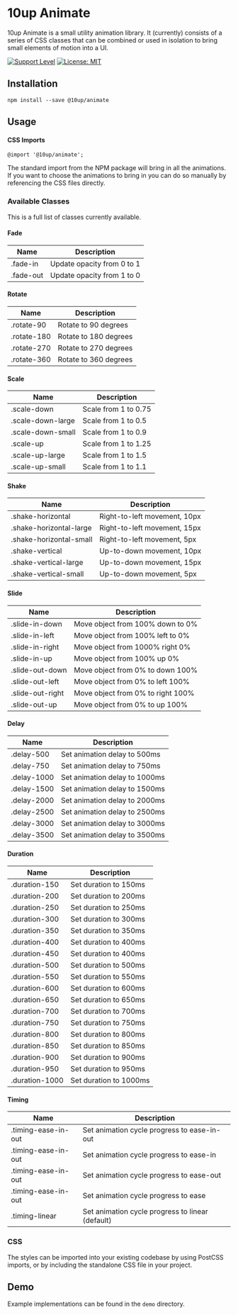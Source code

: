 # 10up Animate

10up Animate is a small utility animation library. It (currently) consists of a
series of CSS classes that can be combined or used in isolation to bring small
elements of motion into a UI.

[![Support Level](https://img.shields.io/badge/support-active-green.svg)](#support-level) [![License: MIT](https://img.shields.io/badge/License-MIT-yellow.svg)](https://opensource.org/licenses/MIT)

## Installation

`npm install --save @10up/animate`

## Usage

#### CSS Imports

`@import '@10up/animate';`

The standard import from the NPM package will bring in all the animations. If
you want to choose the animations to bring in you can do so manually by
referencing the CSS files directly.

### Available Classes

This is a full list of classes currently available.

#### Fade

| Name |  Description |
|--|--|
| .fade-in | Update opacity from 0 to 1 |
| .fade-out | Update opacity from 1 to 0 |

#### Rotate

| Name |  Description |
|--|--|
| .rotate-90 | Rotate to 90 degrees |
| .rotate-180 | Rotate to 180 degrees |
| .rotate-270 | Rotate to 270 degrees |
| .rotate-360 | Rotate to 360 degrees |

#### Scale
| Name |  Description |
|--|--|
| .scale-down | Scale from 1 to 0.75 |
| .scale-down-large | Scale from 1 to 0.5 |
| .scale-down-small | Scale from 1 to 0.9 |
| .scale-up | Scale from 1 to 1.25 |
| .scale-up-large | Scale from 1 to 1.5 |
| .scale-up-small | Scale from 1 to 1.1 |

#### Shake
| Name |  Description |
|--|--|
| .shake-horizontal | Right-to-left movement, 10px |
| .shake-horizontal-large | Right-to-left movement, 15px |
| .shake-horizontal-small | Right-to-left movement, 5px |
| .shake-vertical | Up-to-down movement, 10px |
| .shake-vertical-large | Up-to-down movement, 15px |
| .shake-vertical-small | Up-to-down movement, 5px |

#### Slide
| Name |  Description |
|--|--|
| .slide-in-down | Move object from 100% down to 0% |
| .slide-in-left | Move object from 100% left to 0%  |
| .slide-in-right | Move object from 1000% right 0%  |
| .slide-in-up | Move object from 100% up 0% |
| .slide-out-down | Move object from 0% to down 100% |
| .slide-out-left | Move object from 0% to left 100% |
| .slide-out-right | Move object from 0% to right 100% |
| .slide-out-up | Move object from 0% to up 100% |

#### Delay
| Name |  Description |
|--|--|
| .delay-500 | Set animation delay to 500ms |
| .delay-750 | Set animation delay to 750ms |
| .delay-1000 | Set animation delay to 1000ms |
| .delay-1500 | Set animation delay to 1500ms |
| .delay-2000 | Set animation delay to 2000ms |
| .delay-2500 | Set animation delay to 2500ms |
| .delay-3000 | Set animation delay to 3000ms |
| .delay-3500 | Set animation delay to 3500ms |

#### Duration
| Name |  Description |
|--|--|
| .duration-150 | Set duration to 150ms |
| .duration-200 | Set duration to 200ms |
| .duration-250 | Set duration to 250ms |
| .duration-300 | Set duration to 300ms |
| .duration-350 | Set duration to 350ms |
| .duration-400 | Set duration to 400ms |
| .duration-450 | Set duration to 400ms |
| .duration-500 | Set duration to 500ms |
| .duration-550 | Set duration to 550ms |
| .duration-600 | Set duration to 600ms |
| .duration-650 | Set duration to 650ms |
| .duration-700 | Set duration to 700ms |
| .duration-750 | Set duration to 750ms |
| .duration-800 | Set duration to 800ms |
| .duration-850 | Set duration to 850ms |
| .duration-900 | Set duration to 900ms |
| .duration-950 | Set duration to 950ms |
| .duration-1000 | Set duration to 1000ms |

#### Timing
| Name |  Description |
|--|--|
| .timing-ease-in-out | Set animation cycle progress to ease-in-out |
| .timing-ease-in-out | Set animation cycle progress to ease-in |
| .timing-ease-in-out | Set animation cycle progress to ease-out |
| .timing-ease-in-out | Set animation cycle progress to ease |
| .timing-linear | Set animation cycle progress to linear (default) |

### CSS

 The styles can be imported into your existing codebase by using PostCSS imports, or by including the standalone CSS file in your project.

## Demo

Example implementations can be found in the `demo` directory.
